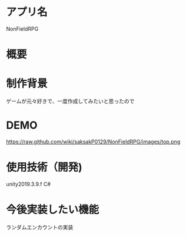 # アプリ名
NonFieldRPG

# 概要

# 制作背景
ゲームが元々好きで、一度作成してみたいと思ったので

# DEMO
https://raw.github.com/wiki/saksakP0129/NonFieldRPG/images/top.png




# 使用技術（開発)
unity2019.3.9.f
C#

# 今後実装したい機能　
ランダムエンカウントの実装
